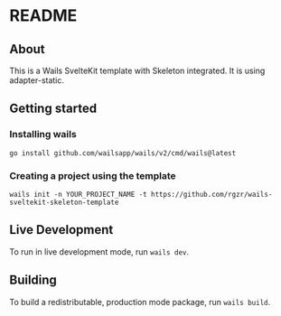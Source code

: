 # README

## About

This is a Wails SvelteKit template with Skeleton integrated.
It is using adapter-static. 

## Getting started

### Installing wails

```
go install github.com/wailsapp/wails/v2/cmd/wails@latest
```

### Creating a project using the template

```
wails init -n YOUR_PROJECT_NAME -t https://github.com/rgzr/wails-sveltekit-skeleton-template
```

## Live Development

To run in live development mode, run `wails dev`.

## Building

To build a redistributable, production mode package, run `wails build`.
